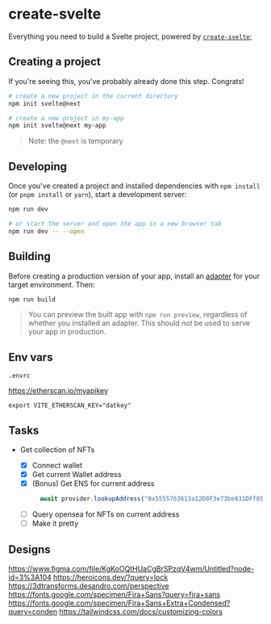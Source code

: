 # create-svelte

Everything you need to build a Svelte project, powered by [`create-svelte`](https://github.com/sveltejs/kit/tree/master/packages/create-svelte);

## Creating a project

If you're seeing this, you've probably already done this step. Congrats!

```bash
# create a new project in the current directory
npm init svelte@next

# create a new project in my-app
npm init svelte@next my-app
```

> Note: the `@next` is temporary

## Developing

Once you've created a project and installed dependencies with `npm install` (or `pnpm install` or `yarn`), start a development server:

```bash
npm run dev

# or start the server and open the app in a new browser tab
npm run dev -- --open
```

## Building

Before creating a production version of your app, install an [adapter](https://kit.svelte.dev/docs#adapters) for your target environment. Then:

```bash
npm run build
```

> You can preview the built app with `npm run preview`, regardless of whether you installed an adapter. This should _not_ be used to serve your app in production.

## Env vars

`.envrc`

https://etherscan.io/myapikey

```
export VITE_ETHERSCAN_KEY="datkey"
```

## Tasks
* Get collection of NFTs

  * [x] Connect wallet
  * [x] Get current Wallet address
  * [x] (Bonus) Get ENS for current address 
    ```js
      await provider.lookupAddress("0x5555763613a12D8F3e73be831DFf8598089d3dCa");
    ```
  * [ ] Query opensea for NFTs on current address
  * [ ] Make it pretty

## Designs
https://www.figma.com/file/KgKoOQtHUaCgBrSPzqV4wm/Untitled?node-id=3%3A104
https://heroicons.dev/?query=lock
https://3dtransforms.desandro.com/perspective
https://fonts.google.com/specimen/Fira+Sans?query=fira+sans
https://fonts.google.com/specimen/Fira+Sans+Extra+Condensed?query=conden
https://tailwindcss.com/docs/customizing-colors
